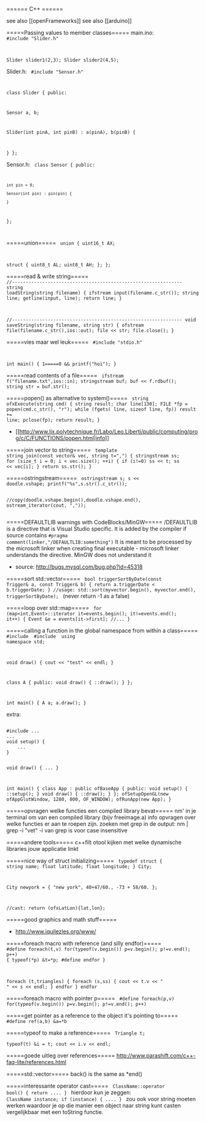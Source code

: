 ====== C++ ======

see also [[openFrameworks]]
see also [[arduino]]

=====Passing values to member classes=====
main.ino:
<code cpp>
#include "Slider.h"

Slider slider1(2,3);
Slider slider2(4,5);
</code>

Slider.h:
<code cpp>
#include "Sensor.h"

class Slider {
public:

  Sensor a, b;  

  Slider(int pinA, int pinB) : a(pinA), b(pinB) {
    
  }
};
</code>

Sensor.h:
<code cpp>
class Sensor {
  public:

    int pin = 0;

    Sensor(int pin) : pin(pin) {

    }
};

</code>


=====union=====
<code c>
union
{
  uint16_t AX;
  
  struct {
    uint8_t AL;
    uint8_t AH;
  };
};
</code>

=====read & write string=====
<code c>
//--------------------------------------------------------------
string loadString(string filename) {
    ifstream input(filename.c_str());
    string line;
    getline(input, line);
    return line;
}

//--------------------------------------------------------------
void saveString(string filename, string str) {
    ofstream file(filename.c_str(),ios::out);
    file << str;
    file.close();
}
</code>

=====vies maar wel leuk=====
<code c>
#include "stdio.h"

int main() {
        1=====0 && printf("hoi");
}
</code>

=====read contents of a file=====
<code c>
ifstream f("filename.txt",ios::in);
stringstream buf;
buf << f.rdbuf();
string str = buf.str();
</code>

=====popen() as alternative to system()=====
<code c>
string ofxExecute(string cmd) {
    string result;
    char line[130];
    FILE *fp = popen(cmd.c_str(), "r");
    while (fgets( line, sizeof line, fp)) result += line;
    pclose(fp);
    return result;
}
</code>
* [[http://www.lix.polytechnique.fr/Labo/Leo.Liberti/public/computing/prog/c/C/FUNCTIONS/popen.html|info]]


=====join vector to string=====
<code cpp>
template<typename T> string join(const vector<T>& vec, string t=",") {
    stringstream ss;
    for (size_t i = 0; i < vec.size(); ++i) {
        if (i!=0) ss << t;
        ss << vec[i];
    }
    return ss.str();
}
</code>

=====ostringstream=====
<code cpp>
ostringstream s;
s << doodle.vshape;
printf("%s",s.str().c_str());
</code>

<code>
//copy(doodle.vshape.begin(),doodle.vshape.end(), ostream_iterator<string>(cout, ","));
 </code>


=====DEFAULTLIB  warnings with CodeBlocks/MinGW=====
/DEFAULTLIB is a directive that is Visual Studio specific. It is added by the compiler if source contains
<code>#pragma comment(linker,"/DEFAULTLIB:something")</code>
It is meant to be processed by the microsoft linker when creating final executable - microsoft linker understands the directive. MinGW does not understand it
* source: http://bugs.mysql.com/bug.php?id=45318

=====sort std::vector=====
<code c>
bool triggerSortByDate(const Trigger& a, const Trigger& b) {
    return a.triggerDate < b.triggerDate;
}
//usage:
std::sort(myvector.begin(), myvector.end(), triggerSortByDate);
</code>
(never return -1 as a false)

=====loop over std::map=====
<code c>
for (map<int,Event>::iterator it=events.begin(); it!=events.end(); it++) {
    Event &e = events[it->first];
    //...
}
</code>

=====calling a function in the global namespace from within a class=====
<code c>
#include <iostream>
#include <string>
using namespace std;

void draw() {
    cout << "test" << endl;
}

class A {
public:
    void draw() { ::draw(); }
};

int main() {
    A a;
    a.draw();
}
</code>

extra:

<code c>
#include ...
...
void setup() {
    ...
}

void draw() {
    ...
}

int main() {
    class App : public ofBaseApp {
    public:
        void setup() { ::setup(); }
        void draw() { ::draw(); }
    };
    ofSetupOpenGL(new ofAppGlutWindow, 1280, 800, OF_WINDOW);
    ofRunApp(new App);
}
</code>

=====opvragen welke functies een compiled library bevat=====
nm' in je terminal om van een compiled library (bijv freeimage.a) info opvragen over welke functies er aan te roepen zijn.
zoeken met grep in de output: nm | grep -i "vet"
-i van grep is voor case insensitive

=====andere tools=====
c++filt
otool kijken met welke dynamische libraries jouw applicatie linkt

=====nice way of struct initializing=====
<code c>
typedef struct {
  string name; 
  float latitude;
  float longitude;
} City;

City newyork = { "new york", 40+47/60., -73 + 58/60. };

//cast:
return (ofxLatLon){lat,lon};
</code>

=====good graphics and math stuff=====
* http://www.iquilezles.org/www/

=====foreach macro with reference (and silly endfor)=====
<code c>
#define foreach(t,v) for(typeof(v.begin()) p=v.begin(); p!=v.end(); p++) { typeof(*p) &t=*p; 
#define endfor }

foreach (t,triangles) {
    foreach (s,ss) {
        cout << t.v << " " << s << endl;
    } endfor
} endfor
</code>

=====foreach macro with pointer p=====
<code c>
#define foreach(p,v) for(typeof(v.begin()) p=v.begin(); p!=v.end(); p++)
</code>

=====get pointer as a reference to the object it's pointing to=====
<code c>
#define ref(a,b) &a=*b
</code>

=====typeof to make a reference=====
<code c>
Triangle t;    
typeof(t) &i = t;
cout << i.v << endl;
</code>

=====goede uitleg over references=====
http://www.parashift.com/c++-faq-lite/references.html

=====std::vector=====
back() is the same as *end() 

=====interessante operator cast=====
<code c>
ClassName::operator bool() {
  return ....
}
</code>
hierdoor kun je zeggen: 
<code c>
ClassName instance;
if (instance) { .... }
</code>
zou ook voor string moeten werken waardoor je op die manier een object naar string kunt casten vergelijkbaar met een toString functie.